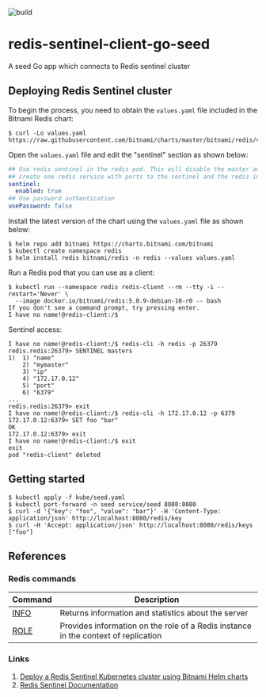 ![build](https://github.com/danielpacak/redis-sentinel-client-go-seed/workflows/build/badge.svg)

# redis-sentinel-client-go-seed

A seed Go app which connects to Redis sentinel cluster

## Deploying Redis Sentinel cluster

To begin the process, you need to obtain the `values.yaml` file included in the Bitnami Redis chart:

```
$ curl -Lo values.yaml https://raw.githubusercontent.com/bitnami/charts/master/bitnami/redis/values.yaml
```

Open the `values.yaml` file and edit the "sentinel" section as shown below:

```yaml
## Use redis sentinel in the redis pod. This will disable the master and slave services and
## create one redis service with ports to the sentinel and the redis instances
sentinel:
  enabled: true
## Use password authentication
usePassword: false
```

Install the latest version of the chart using the `values.yaml` file as shown below:

```
$ helm repo add bitnami https://charts.bitnami.com/bitnami
$ kubectl create namespace redis
$ helm install redis bitnami/redis -n redis --values values.yaml
```

Run a Redis pod that you can use as a client:

```
$ kubectl run --namespace redis redis-client --rm --tty -i --restart='Never' \
  --image docker.io/bitnami/redis:5.0.9-debian-10-r0 -- bash
If you don't see a command prompt, try pressing enter.
I have no name!@redis-client:/$
```

Sentinel access:

```
I have no name!@redis-client:/$ redis-cli -h redis -p 26379
redis.redis:26379> SENTINEL masters
1)  1) "name"
    2) "mymaster"
    3) "ip"
    4) "172.17.0.12"
    5) "port"
    6) "6379"
...
redis.redis:26379> exit
I have no name!@redis-client:/$ redis-cli -h 172.17.0.12 -p 6379
172.17.0.12:6379> SET foo "bar"
OK
172.17.0.12:6379> exit
I have no name!@redis-client:/$ exit
exit
pod "redis-client" deleted
```

## Getting started

```
$ kubectl apply -f kube/seed.yaml
$ kubectl port-forward -n seed service/seed 8080:8080
$ curl -d '{"key": "foo", "value": "bar"}' -H 'Content-Type: application/json' http://localhost:8080/redis/key
$ curl -H 'Accept: application/json' http://localhost:8080/redis/keys
["foo"]
```

## References

### Redis commands

| Command              | Description                                                                        |
| -------------------- | ---------------------------------------------------------------------------------- |
| [INFO][command-info] | Returns information and statistics about the server                                |
| [ROLE][command-role] | Provides information on the role of a Redis instance in the context of replication |

### Links

1. [Deploy a Redis Sentinel Kubernetes cluster using Bitnami Helm charts](https://docs.bitnami.com/tutorials/deploy-redis-sentinel-production-cluster)
2. [Redis Sentinel Documentation](https://redis.io/topics/sentinel)

[command-info]: https://redis.io/commands/info
[command-role]: https://redis.io/commands/role
